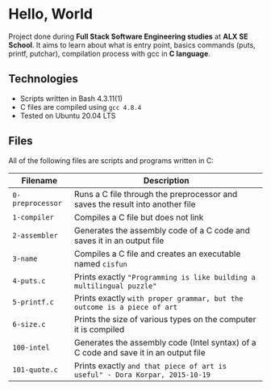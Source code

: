 # Hello, World

Project done during **Full Stack Software Engineering studies** at **ALX SE School**. It aims to learn about what is entry point, basics commands (puts, printf, putchar), compilation process with gcc in **C language**.

## Technologies
* Scripts written in Bash 4.3.11(1)
* C files are compiled using `gcc 4.8.4`
* Tested on Ubuntu 20.04 LTS

## Files
All of the following files are scripts and programs written in C:

| Filename | Description |
| -------- | ----------- |
| `0-preprocessor` | Runs a C file through the preprocessor and saves the result into another file |
| `1-compiler` | Compiles a C file but does not link |
| `2-assembler` | Generates the assembly code of a C code and saves it in an output file |
| `3-name` | Compiles a C file and creates an executable named `cisfun` |
| `4-puts.c` | Prints exactly `"Programming is like building a multilingual puzzle"` |
| `5-printf.c` | Prints exactly `with proper grammar, but the outcome is a piece of art` |
| `6-size.c` | Prints the size of various types on the computer it is compiled |
| `100-intel` | Generates the assembly code (Intel syntax) of a C code and save it in an output file |
| `101-quote.c` | Prints exactly `and that piece of art is useful" - Dora Korpar, 2015-10-19` |
